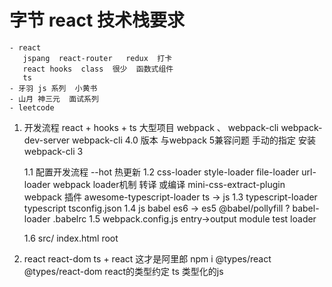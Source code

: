 # 字节 react 技术栈要求
    - react
       jspang  react-router   redux  打卡 
       react hooks  class  很少  函数式组件
       ts
    - 牙羽 js 系列  小黄书 
    - 山月 神三元  面试系列 
    - leetcode  

1. 开发流程  react + hooks + ts   大型项目  webpack 、 webpack-cli  webpack-dev-server
webpack-cli  4.0  版本  与webpack 5兼容问题
手动的指定 安装 webpack-cli 3

    1.1 配置开发流程
        --hot  热更新 
    1.2 css-loader style-loader file-loader url-loader
        webpack  loader机制 转译 或编译
        mini-css-extract-plugin webpack 插件
        awesome-typescript-loader  ts -> js
    1.3 typescript-loader  typescript
        tsconfig.json 
    1.4 js  babel es6 -> es5
        @babel/pollyfill  ?
        babel-loader
        .babelrc
    1.5 webpack.config.js
        entry->output
        module test loader 

    1.6 src/ index.html  root 

2. react  react-dom
    ts + react 这才是阿里郎
    npm i @types/react   @types/react-dom  react的类型约定
    ts 类型化的js
    